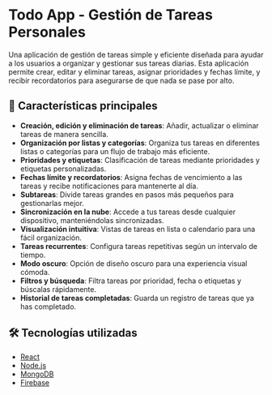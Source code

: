 # Todo App - Gestión de Tareas Personales

Una aplicación de gestión de tareas simple y eficiente diseñada para ayudar a los usuarios a organizar y gestionar sus tareas diarias. Esta aplicación permite crear, editar y eliminar tareas, asignar prioridades y fechas límite, y recibir recordatorios para asegurarse de que nada se pase por alto.

## 🚀 Características principales

- **Creación, edición y eliminación de tareas**: Añadir, actualizar o eliminar tareas de manera sencilla.
- **Organización por listas y categorías**: Organiza tus tareas en diferentes listas o categorías para un flujo de trabajo más eficiente.
- **Prioridades y etiquetas**: Clasificación de tareas mediante prioridades y etiquetas personalizadas.
- **Fechas límite y recordatorios**: Asigna fechas de vencimiento a las tareas y recibe notificaciones para mantenerte al día.
- **Subtareas**: Divide tareas grandes en pasos más pequeños para gestionarlas mejor.
- **Sincronización en la nube**: Accede a tus tareas desde cualquier dispositivo, manteniéndolas sincronizadas.
- **Visualización intuitiva**: Vistas de tareas en lista o calendario para una fácil organización.
- **Tareas recurrentes**: Configura tareas repetitivas según un intervalo de tiempo.
- **Modo oscuro**: Opción de diseño oscuro para una experiencia visual cómoda.
- **Filtros y búsqueda**: Filtra tareas por prioridad, fecha o etiquetas y búscalas rápidamente.
- **Historial de tareas completadas**: Guarda un registro de tareas que ya has completado.

## 🛠️ Tecnologías utilizadas

- [React](https://reactjs.org/)
- [Node.js](https://nodejs.org/)
- [MongoDB](https://www.mongodb.com/)
- [Firebase](https://firebase.google.com/)
